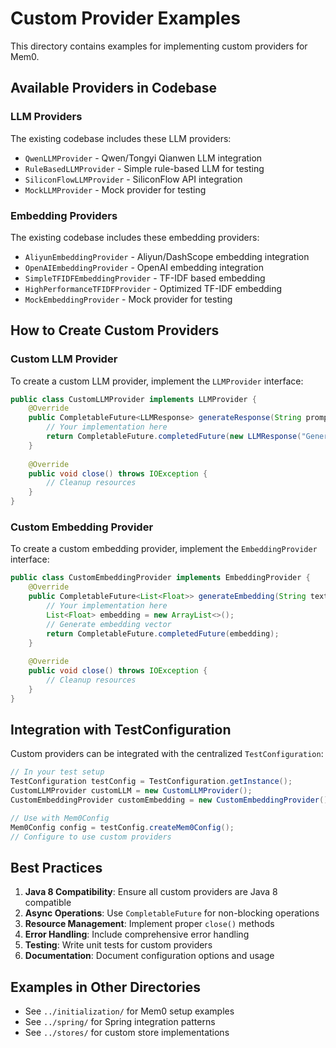 # Custom Provider Examples

This directory contains examples for implementing custom providers for Mem0.

## Available Providers in Codebase

### LLM Providers
The existing codebase includes these LLM providers:
- `QwenLLMProvider` - Qwen/Tongyi Qianwen LLM integration
- `RuleBasedLLMProvider` - Simple rule-based LLM for testing
- `SiliconFlowLLMProvider` - SiliconFlow API integration
- `MockLLMProvider` - Mock provider for testing

### Embedding Providers  
The existing codebase includes these embedding providers:
- `AliyunEmbeddingProvider` - Aliyun/DashScope embedding integration
- `OpenAIEmbeddingProvider` - OpenAI embedding integration
- `SimpleTFIDFEmbeddingProvider` - TF-IDF based embedding
- `HighPerformanceTFIDFProvider` - Optimized TF-IDF embedding
- `MockEmbeddingProvider` - Mock provider for testing

## How to Create Custom Providers

### Custom LLM Provider
To create a custom LLM provider, implement the `LLMProvider` interface:

```java
public class CustomLLMProvider implements LLMProvider {
    @Override
    public CompletableFuture<LLMResponse> generateResponse(String prompt) {
        // Your implementation here
        return CompletableFuture.completedFuture(new LLMResponse("Generated response", 100));
    }
    
    @Override
    public void close() throws IOException {
        // Cleanup resources
    }
}
```

### Custom Embedding Provider
To create a custom embedding provider, implement the `EmbeddingProvider` interface:

```java
public class CustomEmbeddingProvider implements EmbeddingProvider {
    @Override
    public CompletableFuture<List<Float>> generateEmbedding(String text) {
        // Your implementation here
        List<Float> embedding = new ArrayList<>();
        // Generate embedding vector
        return CompletableFuture.completedFuture(embedding);
    }
    
    @Override
    public void close() throws IOException {
        // Cleanup resources
    }
}
```

## Integration with TestConfiguration

Custom providers can be integrated with the centralized `TestConfiguration`:

```java
// In your test setup
TestConfiguration testConfig = TestConfiguration.getInstance();
CustomLLMProvider customLLM = new CustomLLMProvider();
CustomEmbeddingProvider customEmbedding = new CustomEmbeddingProvider();

// Use with Mem0Config
Mem0Config config = testConfig.createMem0Config();
// Configure to use custom providers
```

## Best Practices

1. **Java 8 Compatibility**: Ensure all custom providers are Java 8 compatible
2. **Async Operations**: Use `CompletableFuture` for non-blocking operations
3. **Resource Management**: Implement proper `close()` methods
4. **Error Handling**: Include comprehensive error handling
5. **Testing**: Write unit tests for custom providers
6. **Documentation**: Document configuration options and usage

## Examples in Other Directories

- See `../initialization/` for Mem0 setup examples
- See `../spring/` for Spring integration patterns
- See `../stores/` for custom store implementations